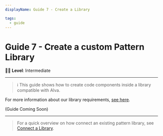 ```yaml
---
displayName: Guide 7 - Create a Library

tags:
  - guide
---
```


# Guide 7 - Create a custom Pattern Library

:woman_student: **Level**: Intermediate

---

> :information_source: This guide shows how to create code components inside 
a library compatible with Alva.

For more information about our library requirements, [see here](https://github.com/meetalva/alva#pattern-library-requirements).

(Guide Coming Soon)

---

> For a quick overview on how connect an existing pattern library, see [Connect a Library](./doc/docs/guides/library?guides-enabled=true).

